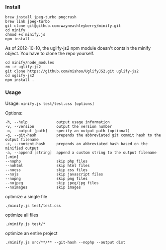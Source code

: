 ### Install

```
brew install jpeg-turbo pngcrush
brew link jpeg-turbo
git clone git@github.com:wayneashleyberry/minify.git
cd minify
chmod +x minify.js
npm install .
```

As of 2012-10-10, the uglify-js2 npm module doesn't contain the minify object.
You have to clone the repo yourself.

```
cd minify/node_modules
rm -r uglify-js2
git clone https://github.com/mishoo/UglifyJS2.git uglify-js2
cd uglify-js2
npm install .
```

### Usage

Usage: ``` minify.js test/test.css [options] ```

Options:

    -h, --help             output usage information
    -v, --version          output the version number
    -o, --output [path]    specify an output path (optional)
    -g, --git-hash         prepends the abbreviated git commit hash to the output filename
    -c, --content-hash     prepends an abbreviated hash based on the minified output
    -a, --append [string]  append a custom string to the output filename [.min]
    --nophp                skip php files
    --nohtml               skip html files
    --nocss                skip css files
    --nojs                 skip javascript files
    --nopng                skip png files
    --nojpeg               skip jpeg/jpg files
    --noimages             skip images

optimize a single file

	./minify.js test/test.css

optimize all files

	./minify.js test/*

optimize an entire project

	./minify.js src/**/** --git-hash --nophp --output dist 
